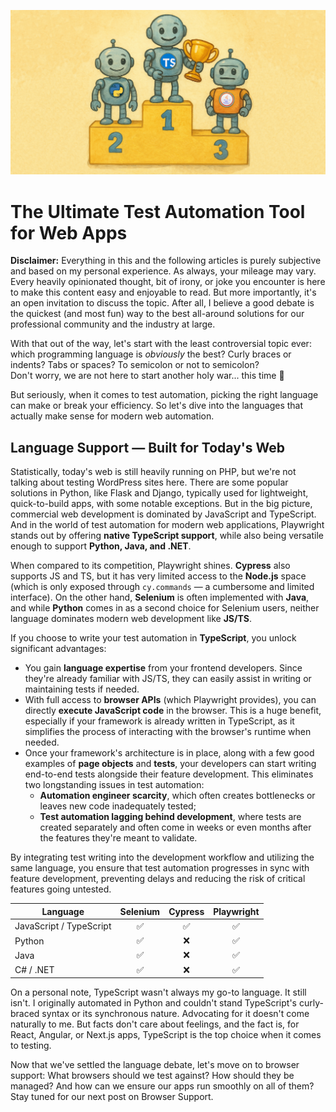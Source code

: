 ![Thumbnail](./assets/language-support.png)

# The Ultimate Test Automation Tool for Web Apps

**Disclaimer:** Everything in this and the following articles is purely subjective and based on my personal experience. As always, your mileage may vary. Every heavily opinionated thought, bit of irony, or joke you encounter is here to make this content easy and enjoyable to read. But more importantly, it's an open invitation to discuss the topic. After all, I believe a good debate is the quickest (and most fun) way to the best all-around solutions for our professional community and the industry at large.

With that out of the way, let's start with the least controversial topic ever: which programming language is _obviously_ the best? Curly braces or indents? Tabs or spaces? To semicolon or not to semicolon?  
Don't worry, we are not here to start another holy war... this time 🙂

But seriously, when it comes to test automation, picking the right language can make or break your efficiency. So let's dive into the languages that actually make sense for modern web automation.

## Language Support — Built for Today's Web

Statistically, today's web is still heavily running on PHP, but we're not talking about testing WordPress sites here. There are some popular solutions in Python, like Flask and Django, typically used for lightweight, quick-to-build apps, with some notable exceptions. But in the big picture, commercial web development is dominated by JavaScript and TypeScript. And in the world of test automation for modern web applications, Playwright stands out by offering **native TypeScript support**, while also being versatile enough to support **Python, Java, and .NET**.

When compared to its competition, Playwright shines. **Cypress** also supports JS and TS, but it has very limited access to the **Node.js** space (which is only exposed through `cy.commands` — a cumbersome and limited interface). On the other hand, **Selenium** is often implemented with **Java**, and while **Python** comes in as a second choice for Selenium users, neither language dominates modern web development like **JS/TS**.

If you choose to write your test automation in **TypeScript**, you unlock significant advantages:

- You gain **language expertise** from your frontend developers. Since they're already familiar with JS/TS, they can easily assist in writing or maintaining tests if needed.
- With full access to **browser APIs** (which Playwright provides), you can directly **execute JavaScript code** in the browser. This is a huge benefit, especially if your framework is already written in TypeScript, as it simplifies the process of interacting with the browser's runtime when needed.
- Once your framework's architecture is in place, along with a few good examples of **page objects** and **tests**, your developers can start writing end-to-end tests alongside their feature development. This eliminates two longstanding issues in test automation:
  - **Automation engineer scarcity**, which often creates bottlenecks or leaves new code inadequately tested;
  - **Test automation lagging behind development**, where tests are created separately and often come in weeks or even months after the features they're meant to validate.

By integrating test writing into the development workflow and utilizing the same language, you ensure that test automation progresses in sync with feature development, preventing delays and reducing the risk of critical features going untested.

| Language                | Selenium | Cypress | Playwright |
|-------------------------|:--------:|:-------:|:----------:|
| JavaScript / TypeScript |    ✅    |    ✅   |     ✅     |
| Python                  |    ✅    |    ❌   |     ✅     |
| Java                    |    ✅    |    ❌   |     ✅     |
| C# / .NET               |    ✅    |    ❌   |     ✅     |

On a personal note, TypeScript wasn't always my go-to language. It still isn't. I originally automated in Python and couldn't stand TypeScript's curly-braced syntax or its synchronous nature. Advocating for it doesn't come naturally to me. But facts don't care about feelings, and the fact is, for React, Angular, or Next.js apps, TypeScript is the top choice when it comes to testing.

Now that we've settled the language debate, let's move on to browser support: What browsers should we test against? How should they be managed? And how can we ensure our apps run smoothly on all of them? Stay tuned for our next post on Browser Support.
